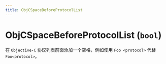 ```yaml
---
title: ObjCSpaceBeforeProtocolList
---
```


# ObjCSpaceBeforeProtocolList (`bool`)

在 `Objective-C` 协议列表前面添加一个空格，例如使用 `Foo <protocol>` 代替 `Foo<protocol>`。
